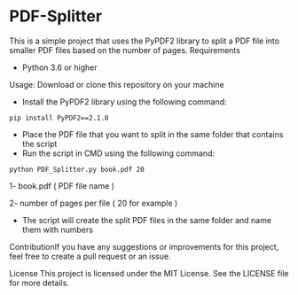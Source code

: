 # PDF-Splitter
This is a simple project that uses the PyPDF2 library to split a PDF file into smaller PDF files based on the number of pages.
Requirements
- Python 3.6 or higher

Usage:
Download or clone this repository on your machine
- Install the PyPDF2 library using the following command:

```
pip install PyPDF2==2.1.0
```
- Place the PDF file that you want to split in the same folder that contains the script
- Run the script in CMD using the following command:
```
python PDF_Splitter.py book.pdf 20
```
1- book.pdf ( PDF file name )

2- number of pages per file ( 20 for example )

- The script will create the split PDF files in the same folder and name them with numbers

ContributionIf you have any suggestions or improvements for this project, feel free to create a pull request or an issue.

License This project is licensed under the MIT License. See the LICENSE file for more details.
